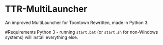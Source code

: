 # TTR-MultiLauncher
An improved MultiLauncher for Toontown Rewritten, made in Python 3.

#Requirements
Python 3 - running `start.bat` (or `start.sh` for non-Windows systems) will install everything else.
